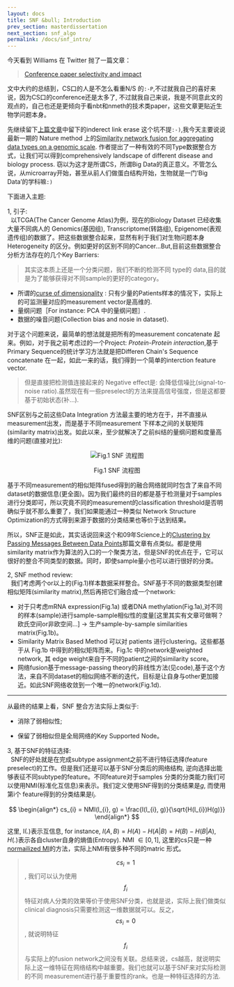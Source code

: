 ```yaml
---
layout: docs
title: SNF &bull; Introduction
prev_section: masterdissertation
next_section: snf_algo
permalink: /docs/snf_intro/
---
```


今天看到 Williams 在 Twitter 抛了一篇文章： 

> <a href="http://dl.acm.org/citation.cfm?id=1743546.1743569">Conference paper selectivity and impact</a>

文中大约的总结到，CS口的人是不怎么看重N/S 的`:-P`,不过就我自己的喜好来说，因为CS口的conference还是太多了, 不过就我自己来说，我是不同意此文的观点的，自己也还是更倾向于看nbt和nmeth的技术类paper，这些文章更贴近生物学问题本身。

先继续留下<a href="http://xinchoubiology.github.io/macroEnsemble/docs/masterdissertation/">上篇文章</a>中留下的inderect link
erase 这个坑不提`:-)`,我今天主要说说最新一期的 Nature method 上的<a href="http://www.nature.com/nmeth/journal/vaop/ncurrent/pdf/nmeth.2810.pdf">Similarity network fusion for aggregating data types on a genomic scale</a>. 作者提出了一种有效的不同Type数据整合方式，让我们可以得到comprehensively landscape of different disease and biology process. 窃以为这才是所谓CS，所谓Big Data的真正意义。不管怎么说，从microarray开始，甚至从前人们做蛋白结构开始，生物就是一门‘Big Data’的学科嘛`:)`

下面进入主题:

1, 引子:<br>
&nbsp;&nbsp;以TCGA(The Cancer Genome Atlas)为例，现在的Biology Dataset 已经收集大量不同病人的 Genomics(基因组), Transcriptome(转路组), Epigenome(表观遗传组)的数据了。把这些数据整合起来，显然有利于我们对生物问题本身Heterogeneity 的区分。例如更好的区别不同的Cancer...But,目前这些数据整合分析方法存在的几个Key Barriers:

> 其实这本质上还是一个分类问题，我们不断的检测不同 type的 data,目的就是为了能够获得对不同sample的更好的category。

* 所谓的<a href="http://en.wikipedia.org/wiki/Curse_of_dimensionality">curse of dimensionality</a> : 只有少量的Patients样本的情况下，实际上的可监测量对应的measurement vector是高维的.
* 量纲问题［For instance: PCA 中的量纲问题］.
* 数据的噪音问题(Collection bias and nosie in dataset).

对于这个问题来说，最简单的想法就是把所有的measurement concatenate 起来。例如，对于我之前考虑过的一个Project: <em>Protein-Protein interaction</em>,基于Primary Sequence的统计学习方法就是把Differen Chain's Sequence concatenate 在一起，如此一来的话，我们得到一个简单的interction feature vector.

> 但是直接把检测值连接起来的 Negative effect是: 会降低信噪比(signal-to-noise ratio).虽然现在有一些preselect的方法来提高信号强度，但是这都要基于初始状态(补...).

SNF区别与之前这些Data Integration 方法最主要的地方在于，并不直接从measurement出发，而是基于不同measurement 下样本之间的关联矩阵(similarity matrix)出发。如此以来，至少就解决了之前纠结的量纲问题和度量高维的问题(直接对比):

<div align="center">
	<img src="{{site.baseurl}}/img/SNF_scheme.png" type="image/svg+xml" alt="Fig.1 SNF 流程图">
	<br>
	<p>Fig.1 SNF 流程图</p>
</div>

基于不同measurement的相似矩阵fused得到的融合网络就同时包含了来自不同dataset的数据信息(更全面)。因为我们最终的目的都是基于检测量对于samples进行分类即可，所以究竟不同的measurement的classification threshold是否明确似乎就不那么重要了，我们如果能通过一种类似 Network Structure Optimization的方式得到来源于数据的分类结果也等价于达到结果。

所以，SNF正是如此，其实话说回来这个和09年Science上的<a href="http://www.psi.toronto.edu/affinitypropagation/FreyDueckScience07.pdf">Clustering by Passing Messages Between Data Points</a>那篇文章有点类似。都是使用similarity matrix作为算法的入口的一个聚类方法，但是SNF的优点在于，它可以很好的整合不同类型的数据。同时，即使sample量小也可以进行很好的分类。

2, SNF method review:<br>
&nbsp;&nbsp;我们考虑两个or以上的(Fig.1)样本数据采样整合。SNF基于不同的数据类型创建相似矩阵(similarity matrix),然后再把它们融合成一个network:

* 对于只考虑mRNA expression(Fig.1a) 或者DNA methylation(Fig.1a),对不同的样本(sample)进行sample-sample相似性的度量[这里其实有文章可做啊？欧氏空间or非欧空间...] &rarr; 生产sample-by-sample similarities matrix(Fig.1b)。
* Similarity Matrix Based Method 可以对 patients 进行clustering。这些都基于从 Fig.1b 中得到的相似矩阵而来。Fig.1c 中的network是weighted network, 其 edge weight来自于不同的patient之间的similarity score。
* 网络fusion基于message-passing theory的非线性方法(见code),基于这个方法，来自不同dataset的相似网络不断的迭代，目标是让自身与other更加接近。如此SNF网络收敛到一个唯一的network(Fig.1d).

---

从最终的结果上看，SNF 整合方法实际上类似于: 

* 消除了弱相似性; 

* 保留了弱相似但是全局网络的Key Supported Node。


3, 基于SNF的特征选择:<br> 
&nbsp;&nbsp;SNF的好处就是在完成subtype assignment之前不进行特征选择(feature preselect)的工作。但是我们还是可以基于SNF分类后的网络结构, 逆向选择出能够表征不同subtype的feature。不同feature对于samples 分类的分类能力我们可以使用NMI(标准化互信息)来表示。我们定义使用SNF得到的分类结果是$g$, 而使用第i个 feature得到的分类结果是$l_{i}$.

$$
\begin{align*}
cs_{i} = NMI(l_{i}, g) = \frac{I(l_{i}, g)}{\sqrt{H(l_{i})H(g)}}
\end{align*}
$$

这里, I(.)表示互信息, for instance, $I(A,B)=H(A) - H(A|B) = H(B) - H(B|A)$, $H(.)$表示各自cluster自身的熵值(Entropy). NMI $\in [0, 1]$,
这里的cs只是一种<a href="http://en.wikipedia.org/wiki/Mutual_information#Normalized_variants">normailized MI</a>的方法，实际上NMI有很多种不同的matric 形式。

> <a color="orange">$$cs_{i} = 1$$</a>, 我们可以认为使用 <a color="orange">$$f_{i}$$</a>特征对病人分类的效果等价于使用SNF分类，也就是说，实际上我们做类似clinical diagnosis只需要检测这一维数据就可以。反之，<a color="orange">$$cs_{i} = 0$$</a>, 就说明特征 <a color="orange">$$f_{i}$$</a> 与实际上的fusion network之间没有关联。总结来说，cs越高，就说明实际上这一维特征在网络结构中越重要。我们也就可以基于SNF来对实际检测的不同 measurement进行基于重要性的rank。也是一种特征选择的方法.













